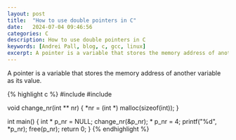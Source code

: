 ```yaml
---
layout: post
title:  "How to use double pointers in C"
date:   2024-07-04 09:46:56
categories: C
description: How to use double pointers in C
keywords: [Andrei Pall, blog, c, gcc, linux]
excerpt: A pointer is a variable that stores the memory address of another variable as its value.
---
```

<p>A pointer is a variable that stores the memory address of another variable as its value.</p>
{% highlight c %}
#include <stdio.h>
#include <malloc.h>

void change_nr(int ** nr) {
    *nr = (int *) malloc(sizeof(int));
}

int main()
{
    int * p_nr = NULL;
    change_nr(&p_nr);
    * p_nr = 4;
    printf("%d", *p_nr);
    free(p_nr);
    return 0;
}
{% endhighlight %}
